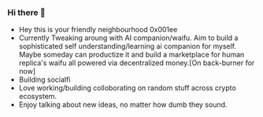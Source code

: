### Hi there 👋

<!--
**0x001ee/0x001ee** is a ✨ _special_ ✨ repository because its `README.md` (this file) appears on your GitHub profile.

Here are some ideas to get you started:

- 🔭 I’m currently working on ...
- 🌱 I’m currently learning ...
- 👯 I’m looking to collaborate on ...
- 🤔 I’m looking for help with ...
- 💬 Ask me about ...
- 📫 How to reach me: ...
- 😄 Pronouns: ...
- ⚡ Fun fact: ...
-->

- Hey this is your friendly neighbourhood 0x001ee
- Currently Tweaking aroung with AI companion/waifu. Aim to build a sophisticated self understanding/learning ai companion for myself. Maybe someday can productize it and build a 
  marketplace for human replica's waifu all powered via decentralized money.[On back-burner for now]
- Building socialfi
- Love working/building colloborating on random stuff across crypto ecosystem.
- Enjoy talking about new ideas, no matter how dumb they sound.

